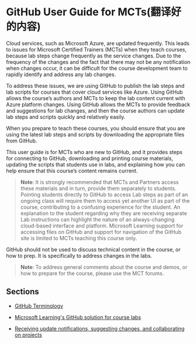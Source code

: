 # GitHub User Guide for MCTs(翻译好的内容)

Cloud services, such as Microsoft Azure, are updated frequently. This leads to issues for Microsoft Certified Trainers (MCTs) when they teach courses, because lab steps change frequently as the service changes. Due to the frequency of the changes and the fact that there may not be any notification when changes occur, it can be difficult for the course development team to rapidly identify and address any lab changes. 

To address these issues, we are using GitHub to publish the lab steps and lab scripts for courses that cover cloud services like Azure. Using GitHub allows the course’s authors and MCTs to keep the lab content current with Azure platform changes. Using GitHub allows the MCTs to provide feedback and suggestions for lab changes, and then the course authors can update lab steps and scripts quickly and relatively easily.

When you prepare to teach these courses, you should ensure that you are using the latest lab steps and scripts by downloading the appropriate files from GitHub. 

This user guide is for MCTs who are new to GitHub, and it provides steps for connecting to GitHub, downloading and printing course materials, updating the scripts that students use in labs, and explaining how you can help ensure that this course’s content remains current.

> **Note**: It is strongly recommended that MCTs and Partners access these materials and in turn, provide them separately to students.  Pointing students directly to GitHub to access Lab steps as part of an ongoing class will require them to access yet another UI as part of the course, contributing to a confusing experience for the student. An explanation to the student regarding why they are receiving separate Lab instructions can highlight the nature of an always-changing cloud-based interface and platform. Microsoft Learning support for accessing files on GitHub and support for navigation of the GitHub site is limited to MCTs teaching this course only.

GitHub should not be used to discuss technical content in the course, or how to prep. It is specifically to address changes in the labs.

> **Note**: To address general comments about the course and demos, or how to prepare for the course, please use the MCT forums.

## Sections

- [GitHub Terminology](terminology/)

- [Microsoft Learning's GitHub solution for course labs](solution/)

- [Receiving update notifications, suggesting changes, and collaborating on projects](collaboration/)
